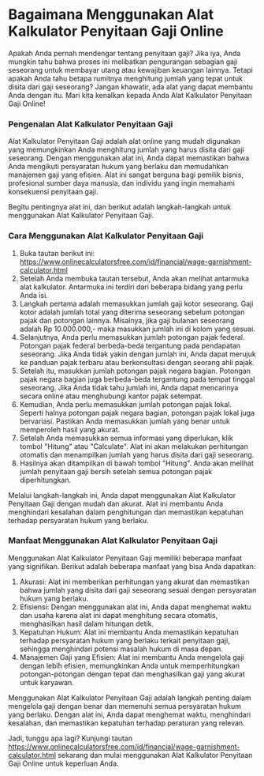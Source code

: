 Bagaimana Menggunakan Alat Kalkulator Penyitaan Gaji Online
===========================================================

Apakah Anda pernah mendengar tentang penyitaan gaji? Jika iya, Anda mungkin tahu bahwa proses ini melibatkan pengurangan sebagian gaji seseorang untuk membayar utang atau kewajiban keuangan lainnya. Tetapi apakah Anda tahu betapa rumitnya menghitung jumlah yang tepat untuk disita dari gaji seseorang? Jangan khawatir, ada alat yang dapat membantu Anda dengan itu. Mari kita kenalkan kepada Anda Alat Kalkulator Penyitaan Gaji Online!

### Pengenalan Alat Kalkulator Penyitaan Gaji

Alat Kalkulator Penyitaan Gaji adalah alat online yang mudah digunakan yang memungkinkan Anda menghitung jumlah yang harus disita dari gaji seseorang. Dengan menggunakan alat ini, Anda dapat memastikan bahwa Anda mengikuti persyaratan hukum yang berlaku dan memudahkan manajemen gaji yang efisien. Alat ini sangat berguna bagi pemilik bisnis, profesional sumber daya manusia, dan individu yang ingin memahami konsekuensi penyitaan gaji.

Begitu pentingnya alat ini, dan berikut adalah langkah-langkah untuk menggunakan Alat Kalkulator Penyitaan Gaji.

### Cara Menggunakan Alat Kalkulator Penyitaan Gaji

1. Buka tautan berikut ini: <https://www.onlinecalculatorsfree.com/id/financial/wage-garnishment-calculator.html>
2. Setelah Anda membuka tautan tersebut, Anda akan melihat antarmuka alat kalkulator. Antarmuka ini terdiri dari beberapa bidang yang perlu Anda isi.
3. Langkah pertama adalah memasukkan jumlah gaji kotor seseorang. Gaji kotor adalah jumlah total yang diterima seseorang sebelum potongan pajak dan potongan lainnya. Misalnya, jika gaji bulanan seseorang adalah Rp 10.000.000,- maka masukkan jumlah ini di kolom yang sesuai.
4. Selanjutnya, Anda perlu memasukkan jumlah potongan pajak federal. Potongan pajak federal berbeda-beda tergantung pada pendapatan seseorang. Jika Anda tidak yakin dengan jumlah ini, Anda dapat merujuk ke panduan pajak terbaru atau berkonsultasi dengan seorang ahli pajak.
5. Setelah itu, masukkan jumlah potongan pajak negara bagian. Potongan pajak negara bagian juga berbeda-beda tergantung pada tempat tinggal seseorang. Jika Anda tidak tahu jumlah ini, Anda dapat mencarinya secara online atau menghubungi kantor pajak setempat.
6. Kemudian, Anda perlu memasukkan jumlah potongan pajak lokal. Seperti halnya potongan pajak negara bagian, potongan pajak lokal juga bervariasi. Pastikan Anda memasukkan jumlah yang benar untuk memperoleh hasil yang akurat.
7. Setelah Anda memasukkan semua informasi yang diperlukan, klik tombol "Hitung" atau "Calculate". Alat ini akan melakukan perhitungan otomatis dan menampilkan jumlah yang harus disita dari gaji seseorang.
8. Hasilnya akan ditampilkan di bawah tombol "Hitung". Anda akan melihat jumlah penyitaan gaji bersih setelah semua potongan pajak diperhitungkan.

Melalui langkah-langkah ini, Anda dapat menggunakan Alat Kalkulator Penyitaan Gaji dengan mudah dan akurat. Alat ini membantu Anda menghindari kesalahan dalam penghitungan dan memastikan kepatuhan terhadap persyaratan hukum yang berlaku.

### Manfaat Menggunakan Alat Kalkulator Penyitaan Gaji

Menggunakan Alat Kalkulator Penyitaan Gaji memiliki beberapa manfaat yang signifikan. Berikut adalah beberapa manfaat yang bisa Anda dapatkan:

1. Akurasi: Alat ini memberikan perhitungan yang akurat dan memastikan bahwa jumlah yang disita dari gaji seseorang sesuai dengan persyaratan hukum yang berlaku.
2. Efisiensi: Dengan menggunakan alat ini, Anda dapat menghemat waktu dan usaha karena alat ini dapat menghitung secara otomatis, menghasilkan hasil dalam hitungan detik.
3. Kepatuhan Hukum: Alat ini membantu Anda memastikan kepatuhan terhadap persyaratan hukum yang berlaku terkait penyitaan gaji, sehingga menghindari potensi masalah hukum di masa depan.
4. Manajemen Gaji yang Efisien: Alat ini membantu Anda mengelola gaji dengan lebih efisien, memungkinkan Anda untuk memperhitungkan potongan-potongan dengan tepat dan menghasilkan gaji yang akurat untuk karyawan.

Menggunakan Alat Kalkulator Penyitaan Gaji adalah langkah penting dalam mengelola gaji dengan benar dan memenuhi semua persyaratan hukum yang berlaku. Dengan alat ini, Anda dapat menghemat waktu, menghindari kesalahan, dan memastikan kepatuhan terhadap peraturan yang relevan.

Jadi, tunggu apa lagi? Kunjungi tautan <https://www.onlinecalculatorsfree.com/id/financial/wage-garnishment-calculator.html> sekarang dan mulai menggunakan Alat Kalkulator Penyitaan Gaji Online untuk keperluan Anda.